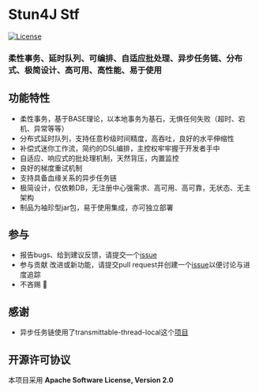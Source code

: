 # Stun4J Stf
[![License](https://img.shields.io/badge/License-Apache%202.0-blue.svg)](https://opensource.org/licenses/Apache-2.0)

### 柔性事务、延时队列、可编排、自适应批处理、异步任务链、分布式、极简设计、高可用、高性能、易于使用

## 功能特性
* 柔性事务，基于BASE理论，以本地事务为基石，无惧任何失败（超时、宕机、异常等等）
* 分布式延时队列，支持任意秒级时间精度，高吞吐，良好的水平伸缩性
* 补偿式迷你工作流，简约的DSL编排，主控权牢牢握于开发者手中
* 自适应、响应式的批处理机制，天然背压，内置监控
* 良好的梯度重试机制
* 支持具备血缘关系的异步任务链
* 极简设计，仅依赖DB，无注册中心强需求、高可用、高可靠，无状态、无主架构
* 制品为袖珍型jar包，易于使用集成，亦可独立部署

## 参与
* 报告bugs、给到建议反馈，请提交一个[issue](https://github.com/stun4j/stun4j-stf/issues/new)
* 参与贡献 改进或新功能，请提交pull request并创建一个[issue](https://github.com/stun4j/stun4j-stf/issues/new)以便讨论与进度追踪
* 不吝赐 :star2:

## 感谢
*  异步任务链使用了transmittable-thread-local这个[项目](https://github.com/alibaba/transmittable-thread-local)

## 开源许可协议
本项目采用 **Apache Software License, Version 2.0**